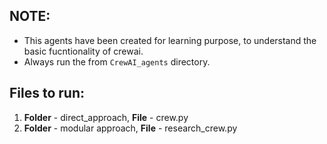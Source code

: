 ## NOTE:
- This agents have been created for learning purpose, to understand the basic fucntionality of crewai. 
- Always run the from  `CrewAI_agents` directory.
## Files to run:
1.  **Folder** - direct_approach, **File** - crew.py
2. **Folder** - modular approach, **File** -  research_crew.py

